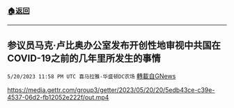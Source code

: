 ###  [:house:返回](README.md)
---


## 参议员马克·卢比奥办公室发布开创性地审视中共国在COVID-19之前的几年里所发生的事情
`5/20/2023 11:58 PM UTC 喜马拉雅-华盛顿DC农场` [轉載自GNews](https://gnews.org/articles/1317598)


https://media.gettr.com/group3/getter/2023/05/20/20/5edb43ce-c39e-4537-06d2-fb12052e222f/out.mp4


